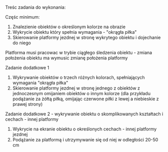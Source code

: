 Treśc zadania do wykonania:

Częśc minimum:
1. Znalezienie obiektów o określonym kolorze na obrazie
2. Wykrycie obiektu który spełnia wymagania - "okrągła piłka"
3. Skierowanie platformy jezdnej w stronę wykrytego obiektu i dojechanie do niego

Platforma musi pracowac w trybie ciągłego śledzenia obiektu - zmiana położenia obiektu ma wymusic zmianę położenia platformy

Zadanie dodatkowe 1
1. Wykrywanie obiektów o trzech różnych kolorach, spełniających wymagania "okrągła piłka"
2. Skierowanie platformy jezdnej w stronę jednego z obiektów z jednoczesnym omijaniem obiektów o innym kolorze (dla przykładu podążanie za żółtą piłką, omijając czerwone piłki z lewej a niebieskie z prawej strony)

Zadanie dodatkowe 2 - wykrywanie obiektu o skomplikowanych kształtach i cechach - innej platformy
1. Wykrycie na ekranie obiektu o określonych cechach - innej platformy jezdnej
2. Podążanie za platformą i utrzymywanie się od niej w odległości 20-50 cm



